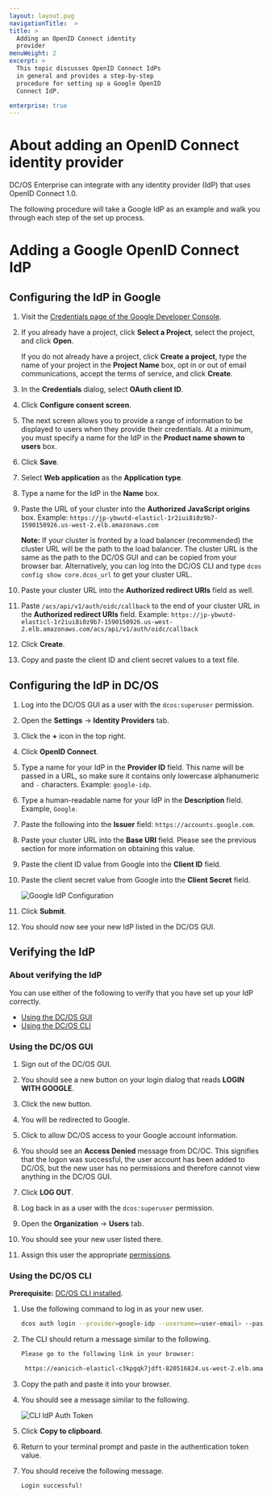 ```yaml
---
layout: layout.pug
navigationTitle:  >
title: >
  Adding an OpenID Connect identity
  provider
menuWeight: 2
excerpt: >
  This topic discusses OpenID Connect IdPs
  in general and provides a step-by-step
  procedure for setting up a Google OpenID
  Connect IdP.

enterprise: true
---
```





# About adding an OpenID Connect identity provider

DC/OS Enterprise can integrate with any identity provider (IdP) that uses OpenID Connect 1.0. 

The following procedure will take a Google IdP as an example and walk you through each step of the set up process.


# Adding a Google OpenID Connect IdP


## Configuring the IdP in Google

1. Visit the [Credentials page of the Google Developer Console](https://console.developers.google.com/apis/credentials?project=_).

1. If you already have a project, click **Select a Project**, select the project, and click **Open**.

   If you do not already have a project, click **Create a project**, type the name of your project in the **Project Name** box, opt in or out of email communications, accept the terms of service, and click **Create**.

1. In the **Credentials** dialog, select **OAuth client ID**.

1. Click **Configure consent screen**.

1. The next screen allows you to provide a range of information to be displayed to users when they provide their credentials. At a minimum, you must specify a name for the IdP in the **Product name shown to users** box.

1. Click **Save**.

1. Select **Web application** as the **Application type**.

1. Type a name for the IdP in the **Name** box.

1. Paste the URL of your cluster into the **Authorized JavaScript origins** box. Example: `https://jp-ybwutd-elasticl-1r2iui8i0z9b7-1590150926.us-west-2.elb.amazonaws.com`

    **Note:** If your cluster is fronted by a load balancer (recommended) the cluster URL will be the path to the load balancer. The cluster URL is the same as the path to the DC/OS GUI and can be copied from your browser bar. Alternatively, you can log into the DC/OS CLI and type `dcos config show core.dcos_url` to get your cluster URL. 

1. Paste your cluster URL into the **Authorized redirect URIs** field as well.

1. Paste `/acs/api/v1/auth/oidc/callback` to the end of your cluster URL in the **Authorized redirect URIs** field. Example: `https://jp-ybwutd-elasticl-1r2iui8i0z9b7-1590150926.us-west-2.elb.amazonaws.com/acs/api/v1/auth/oidc/callback`

1. Click **Create**.

1. Copy and paste the client ID and client secret values to a text file.

## Configuring the IdP in DC/OS

1. Log into the DC/OS GUI as a user with the `dcos:superuser` permission.

1. Open the **Settings** -> **Identity Providers** tab.

1. Click the **+** icon in the top right.

1. Click **OpenID Connect**.

1. Type a name for your IdP in the **Provider ID** field. This name will be passed in a URL, so make sure it contains only lowercase alphanumeric and `-` characters. Example: `google-idp`.

1. Type a human-readable name for your IdP in the **Description** field. Example, `Google`.

1. Paste the following into the **Issuer** field: `https://accounts.google.com`.

1. Paste your cluster URL into the **Base URI** field. Please see the previous section for more information on obtaining this value. 

1. Paste the client ID value from Google into the **Client ID** field.

1. Paste the client secret value from Google into the **Client Secret** field.

    ![Google IdP Configuration](/1.9/img/oidc-google.png) 

11. Click **Submit**.

12. You should now see your new IdP listed in the DC/OS GUI.


## Verifying the IdP

### About verifying the IdP

You can use either of the following to verify that you have set up your IdP correctly.

- [Using the DC/OS GUI](#using-gui)
- [Using the DC/OS CLI](#using-cli)

### <a name="using-gui"></a>Using the DC/OS GUI

1. Sign out of the DC/OS GUI.

1. You should see a new button on your login dialog that reads **LOGIN WITH GOOGLE**.

1. Click the new button.

1. You will be redirected to Google.

1. Click to allow DC/OS access to your Google account information.

1. You should see an **Access Denied** message from DC/OC. This signifies that the logon was successful, the user account has been added to DC/OS, but the new user has no permissions and therefore cannot view anything in the DC/OS GUI.

1. Click **LOG OUT**.

1. Log back in as a user with the `dcos:superuser` permission.

1. Open the **Organization** -> **Users** tab.

1. You should see your new user listed there.

1. Assign this user the appropriate [permissions](/1.9/security/ent/perms-reference/). 
 
### <a name="using-cli"></a>Using the DC/OS CLI

**Prerequisite:** [DC/OS CLI installed](/1.9/cli/install/).

1. Use the following command to log in as your new user.

   ```bash
   dcos auth login --provider=google-idp --username=<user-email> --password=<secret-password>
   ```
   
1. The CLI should return a message similar to the following.

   ```bash
   Please go to the following link in your browser:

    https://eanicich-elasticl-c3kpgqk7jdft-820516824.us-west-2.elb.amazonaws.com/acs/api/v1/auth/login?oidc-provider=google-idp&target=dcos:authenticationresponse:html
   ```
   
1. Copy the path and paste it into your browser. 

1. You should see a message similar to the following.

    ![CLI IdP Auth Token](/1.9/img/cli-auth-token.png)
    
1. Click **Copy to clipboard**.

1. Return to your terminal prompt and paste in the authentication token value.

1. You should receive the following message. 

   ```bash
   Login successful! 
   ```

